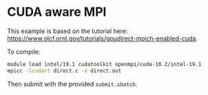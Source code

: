 # CUDA aware MPI

This example is based on the tutorial here: <https://www.olcf.ornl.gov/tutorials/gpudirect-mpich-enabled-cuda>.

To compile:

```bash
module load intel/19.1 cudatoolkit openmpi/cuda-10.2/intel-19.1
mpicc -lcudart direct.c -o direct.out
```

Then submit with the provided `submit.sbatch`.
